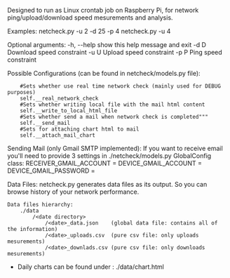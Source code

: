 Designed to run as Linux crontab job on Raspberry Pi, for network ping/upload/download speed mesurements and analysis.

Examples:
    netcheck.py -u 2 -d 25 -p 4
    netcheck.py -u 4

Optional arguments:
    -h, --help  show this help message and exit
    -d D        Download speed constraint
    -u U        Upload speed constraint
    -p P        Ping speed constraint

Possible Configurations (can be found in netcheck/models.py file):

        #Sets whether use real time network check (mainly used for DEBUG purposes)
        self.__real_network_check
        #Sets whether writing local file with the mail html content
        self.__write_to_local_html_file
        #Sets whether send a mail when network check is completed"""
        self.__send_mail
        #Sets for attaching chart html to mail
        self.__attach_mail_chart

Sending Mail (only Gmail SMTP implemented):
    If you want to receive email you'll need to provide 3 settings in ./netcheck/models.py GlobalConfig class:
    RECEIVER_GMAIL_ACCOUNT = <receiver gmail account>
    DEVICE_GMAIL_ACCOUNT = <sender gmail account>
    DEVICE_GMAIL_PASSWORD = <sender gmail password>


Data Files:
    netcheck.py generates data files as its output. So you can browse history of your network performance.

    Data files hierarchy:
        ./data
            /<date directory>
                /<date>_data.json    (global data file: contains all of the information)
                /<date>_uploads.csv  (pure csv file: only uploads mesurements)
                /<date>_downlads.csv (pure csv file: only downloads mesurements)

* Daily charts can be found under : ./data/<date>chart.html
    